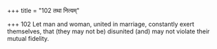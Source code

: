 +++
title = "102 तथा नित्यम्"

+++
102	Let man and woman, united in marriage, constantly exert themselves, that (they may not be) disunited (and) may not violate their mutual fidelity.